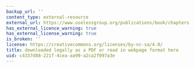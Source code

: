 ```yaml
---
backup_url: ''
content_type: external-resource
external_url: https://www.uselessgroup.org/publications/book/chapters
has_external_licence_warning: true
has_external_license_warning: true
is_broken: ''
license: https://creativecommons.org/licenses/by-nc-sa/4.0/
title: downloaded legally as a PDF or read in webpage format here
uid: c4337d88-221f-4cea-aa99-a2ca2f097a3e
---
```

